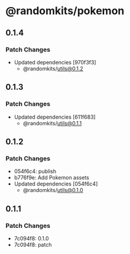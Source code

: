 # @randomkits/pokemon

## 0.1.4

### Patch Changes

- Updated dependencies [970f3f3]
  - @randomkits/utils@0.1.2

## 0.1.3

### Patch Changes

- Updated dependencies [611f683]
  - @randomkits/utils@0.1.1

## 0.1.2

### Patch Changes

- 054f6c4: publish
- b776f9e: Add Pokemon assets
- Updated dependencies [054f6c4]
  - @randomkits/utils@0.1.0

## 0.1.1

### Patch Changes

- 7c094f8: 0.1.0
- 7c094f8: patch
